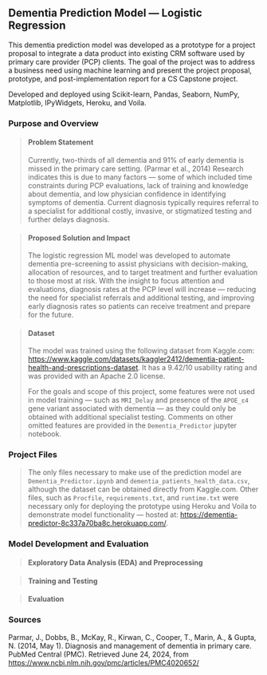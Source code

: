 ## Dementia Prediction Model — Logistic Regression
This dementia prediction model was developed as a prototype for a project proposal to integrate 
a data product into existing CRM software used by primary care provider (PCP) clients. The goal 
of the project was to address a business need using machine learning and present the project proposal, 
prototype, and post-implementation report for a CS Capstone project. 

Developed and deployed using Scikit-learn, Pandas, Seaborn, NumPy, Matplotlib, IPyWidgets, Heroku, and Voila. 

### Purpose and Overview

>#### Problem Statement
>Currently, two-thirds of all dementia and 91% of early dementia is missed in the primary care setting. 
>(Parmar et al., 2014) Research indicates this is due to many factors — some of which included time constraints 
>during PCP evaluations, lack of training and knowledge about dementia, and low physician confidence in identifying 
>symptoms of dementia. Current diagnosis typically requires referral to a specialist for additional costly, 
>invasive, or stigmatized testing and further delays diagnosis. 

>#### Proposed Solution and Impact 
>The logistic regression ML model was developed to automate dementia pre-screening to assist physicians with 
>decision-making, allocation of resources, and to target treatment and further evaluation to those most at risk. 
>With the insight to focus attention and evaluations, diagnosis rates at the PCP level will increase — reducing 
>the need for specialist referrals and additional testing, and improving early diagnosis rates so patients can 
>receive treatment and prepare for the future. 

>#### Dataset  
>The model was trained using the following dataset from Kaggle.com: https://www.kaggle.com/datasets/kaggler2412/dementia-patient-health-and-prescriptions-dataset. 
>It has a 9.42/10 usability rating and was provided with an Apache 2.0 license. 
>
>For the goals and scope of this project, some features were not used in model training — such as `MRI_Delay` and 
>presence of the `APOE_ε4` gene variant associated with dementia — as they could only be obtained with additional 
>specialist testing. Comments on other omitted features are provided in the `Dementia_Predictor` jupyter notebook. 

### Project Files

>The only files necessary to make use of the prediction model are `Dementia_Predictor.ipynb` and `dementia_patients_health_data.csv`, 
>although the dataset can be obtained directly from Kaggle.com. Other files, such as `Procfile`, `requirements.txt`, and 
>`runtime.txt` were necessary only for deploying the prototype using Heroku and Voila to demonstrate model functionality — 
>hosted at: https://dementia-predictor-8c337a70ba8c.herokuapp.com/.

### Model Development and Evaluation

>#### Exploratory Data Analysis (EDA) and Preprocessing 

>#### Training and Testing 

>#### Evaluation 

### Sources

Parmar, J., Dobbs, B., McKay, R., Kirwan, C., Cooper, T., Marin, A., & Gupta, N. (2014, May 1). Diagnosis and 
management of dementia in primary care. PubMed Central (PMC). Retrieved June 24, 2024, 
from https://www.ncbi.nlm.nih.gov/pmc/articles/PMC4020652/